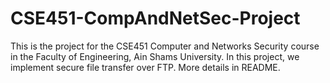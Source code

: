 # CSE451-CompAndNetSec-Project
This is the project for the CSE451 Computer and Networks Security course in the Faculty of Engineering, Ain Shams University. In this project, we implement secure file transfer over FTP. More details in README.
